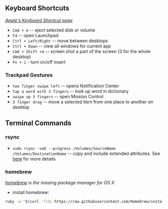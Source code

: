 ## Keyboard Shortcuts
_[Apple's Keyboard Shortcut page](https://support.apple.com/en-us/HT201236)_

+ `Cmd + e` -- eject selected disk or volume
+ `F4` -- open Launchpad
+ `Ctrl + Left/Right` -- move between desktops
+ `Ctrl + Down` -- view all windows for current app
+ `Cmd + Shift +4` -- screen shot a part of the screen (3 for the whole desktop)
+ `Fn + i` - turn on/off insert
 
### Trackpad Gestures

+ `two finger swipe left` -- opens Notification Center
+ `tap a word with 3 fingers` -- look up word in dictionary
+ `swipe up 3 fingers` -- open Mission Control
+ `3 finger drag` -- move a selected item from one place to another on desktop

## Terminal Commands

### rsync

* `sudo rsync -vaE --progress /Volumes/SourceName /Volumes/DestinationName` -- copy and include extended attributes. See [here](http://apple.stackexchange.com/questions/117465/fastest-and-safest-way-to-copy-massive-data-from-one-external-drive-to-another) for more details

### homebrew
_[homebrew](http://brew.sh/) is the missing package manager for OS X_

* install homebrew:
```bash
ruby -e "$(curl -fsSL https://raw.githubusercontent.com/Homebrew/install/master/install)"
```

